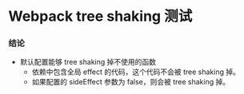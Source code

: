 # Webpack tree shaking 测试

### 结论

- 默认配置能够 tree shaking 掉不使用的函数
  - 依赖中包含全局 effect 的代码，这个代码不会被 tree shaking 掉。
  - 如果配置的 sideEffect 参数为 false，则会被 tree shaking 掉。
